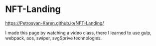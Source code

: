 # NFT-Landing
https://Petrosyan-Karen.github.io/NFT-Landing/

I made this page by watching a video class, there I learned to use gulp, webpack, aos, swiper, svgSprive technologies.
